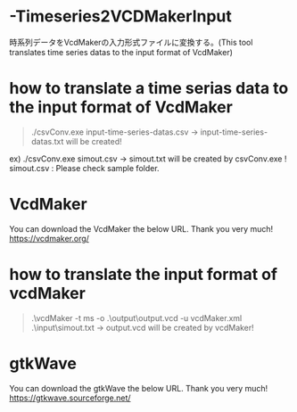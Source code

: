 # -Timeseries2VCDMakerInput
時系列データをVcdMakerの入力形式ファイルに変換する。(This tool translates time series datas to the input format of VcdMaker)

# how to translate a time serias data to the input format of VcdMaker
> ./csvConv.exe input-time-series-datas.csv
 -> input-time-series-datas.txt will be created!
 
 ex) ./csvConv.exe simout.csv
     -> simout.txt will be created by csvConv.exe !
        simout.csv : Please check sample folder.
        
# VcdMaker
You can download the VcdMaker the below URL.
Thank you very much!
https://vcdmaker.org/

# how to translate the input format of vcdMaker
> .\vcdMaker -t ms -o .\output\output.vcd -u vcdMaker.xml .\input\simout.txt
  -> output.vcd will be created by vcdMaker!

# gtkWave
You can download the gtkWave the below URL.
Thank you very much!
https://gtkwave.sourceforge.net/
